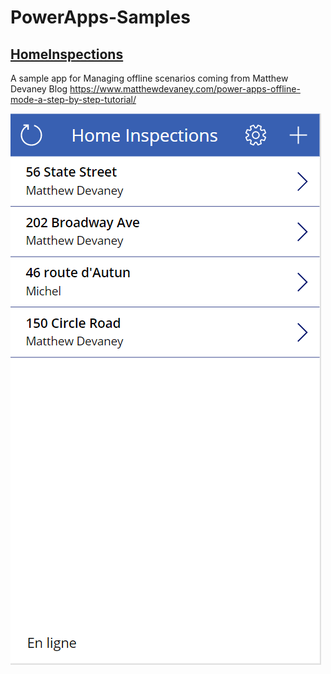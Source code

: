# PowerApps-Samples
## [HomeInspections](https://github.com/MichelLaplane/PowerApps-Samples/tree/main/HomeInspections)

A sample app for Managing offline scenarios coming from Matthew Devaney Blog https://www.matthewdevaney.com/power-apps-offline-mode-a-step-by-step-tutorial/

![HomeInspections](https://github.com/MichelLaplane/PowerApps-Samples/raw/main/HomeInspections/Images/Gallery%20Browse.png)
